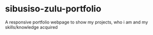 # sibusiso-zulu-portfolio
A responsive portfolio webpage to show my projects, who i  am  and my skills/knowledge acquired
